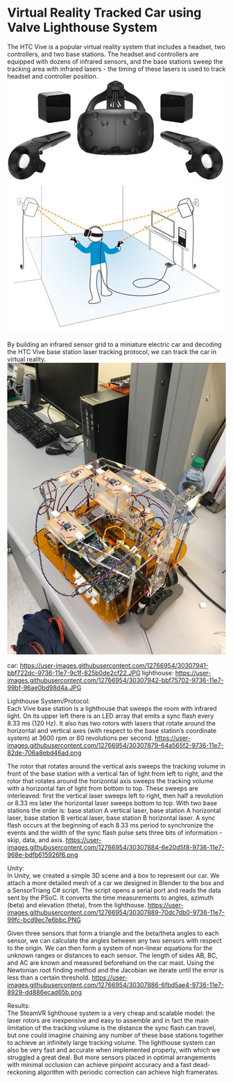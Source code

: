 # Virtual Reality Tracked Car using Valve Lighthouse System

The HTC Vive is a popular virtual reality system that includes a headset, two controllers, and two base stations. The headset and controllers are equipped with dozens of infrared sensors, and the base stations sweep the tracking area with infrared lasers - the timing of these lasers is used to track headset and controller position.
<img src="images/vive2.jpeg">
<img src="images/vive.jpeg">

By building an infrared sensor grid to a miniature electric car and decoding the HTC Vive base station laser tracking protocol, we can track the car in virtual reality.
<img src="images/car.jpeg" class="rotateimg90">

car: https://user-images.githubusercontent.com/12766954/30307941-bbf722dc-9736-11e7-9c1f-825b0de2cf22.JPG
lighthouse: https://user-images.githubusercontent.com/12766954/30307942-bbf75702-9736-11e7-99bf-96ae0bd98d4a.JPG

Lighthouse System/Protocol:  
Each Vive base station is a lighthouse that sweeps the room with infrared light. On its upper left there is an LED array that emits a sync flash every 8.33 ms (120 Hz). It also has two rotors with lasers that rotate around the horizontal and vertical axes (with respect to the base station’s coordinate system) at 3600 rpm or 60 revolutions per second. 
https://user-images.githubusercontent.com/12766954/30307879-64a565f2-9736-11e7-82de-706a8ebd46ad.png

The rotor that rotates around the vertical axis sweeps the tracking volume in front of the base station with a vertical fan of light from left to right, and the rotor that rotates around the horizontal axis sweeps the tracking volume with a horizontal fan of light from bottom to top. These sweeps are interleaved: first the vertical laser sweeps left to right, then half a revolution or 8.33 ms later the horizontal laser sweeps bottom to top. With two base stations the order is: base station A vertical laser, base station A horizontal laser, base station B vertical laser, base station B horizontal laser. A sync flash occurs at the beginning of each 8.33 ms period to synchronize the events and the width of the sync flash pulse sets three bits of information - skip, data, and axis.
https://user-images.githubusercontent.com/12766954/30307884-6e20d5f8-9736-11e7-968e-bdfb615926f6.png


Unity:  
In Unity, we created a simple 3D scene and a box to represent our car. We attach a more detailed mesh of a car we designed in Blender to the box and a SensorTriang C# script. The script opens a serial port and reads the data sent by the PSoC. It converts the time measurements to angles, azimuth (beta) and elevation (theta), from the lighthouse.
https://user-images.githubusercontent.com/12766954/30307889-70dc7db0-9736-11e7-99fc-bcd9ec7e6bbc.PNG

Given three sensors that form a triangle and the beta/theta angles to each sensor, we can calculate the angles between any two sensors with respect to the origin. We can then form a system of non-linear equations for the unknown ranges or distances to each sensor. The length of sides AB, BC, and AC are known and measured beforehand on the car mast. Using the Newtonian root finding method and the Jacobian we iterate until the error is less than a certain threshold.
https://user-images.githubusercontent.com/12766954/30307886-6fbd5ae4-9736-11e7-8929-dd886ecad65b.png

Results:  
The SteamVR lighthouse system is a very cheap and scalable model: the laser rotors are inexpensive and easy to assemble and in fact the main limitation of the tracking volume is the distance the sync flash can travel, but one could imagine chaining any number of these base stations together to achieve an infinitely large tracking volume. The lighthouse system can also be very fast and accurate when implemented properly, with which we struggled a great deal. But more sensors placed in optimal arrangements with minimal occlusion can achieve pinpoint accuracy and a fast dead-reckoning algorithm with periodic correction can achieve high framerates.
